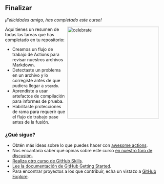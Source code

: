 <!--
  <<< Notas del autor: Finish >>>
  Revisa lo que aprendimos, solicita retroalimentación, proporciona los próximos pasos.
-->

## Finalizar

_¡Felicidades amigo, has completado este curso!_

<img src=https://octodex.github.com/images/Fintechtocat.png alt=celebrate width=300 align=right>

Aquí tienes un resumen de todas las tareas que has completado en tu repositorio:

- Creamos un flujo de trabajo de Actions para revisar nuestros archivos Markdown.
- Detectaste un problema en un archivo y lo corregiste antes de que pudiera llegar a `stemdo`.
- Aprendiste a usar artefactos de compilación para informes de prueba.
- Habilitaste protecciones de rama para requerir que el flujo de trabajo pase antes de la fusión.

### ¿Qué sigue?

- Obtén más ideas sobre lo que puedes hacer con [awesome actions](https://github.com/sdras/awesome-actions).
- Nos encantaría saber qué opinas sobre este curso [en nuestro foro de discusión](https://github.com/orgs/skills/discussions/categories/test-with-actions).
- [Realiza otro curso de GitHub Skills](https://github.com/skills).
- [Lee la documentación de GitHub Getting Started](https://docs.github.com/get-started).
- Para encontrar proyectos a los que contribuir, echa un vistazo a [GitHub Explore](https://github.com/explore).
